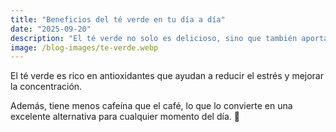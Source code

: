 ```yaml
---
title: "Beneficios del té verde en tu día a día"
date: "2025-09-20"
description: "El té verde no solo es delicioso, sino que también aporta antioxidantes y energía natural."
image: /blog-images/te-verde.webp
---
```


El té verde es rico en antioxidantes que ayudan a reducir el estrés y mejorar la concentración.

Además, tiene menos cafeína que el café, lo que lo convierte en una excelente alternativa para cualquier momento del día. 🍵
